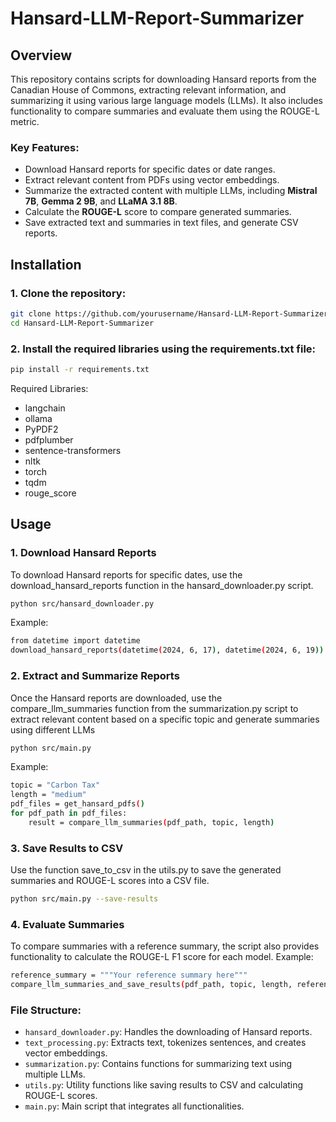 # Hansard-LLM-Report-Summarizer

## Overview

This repository contains scripts for downloading Hansard reports from the Canadian House of Commons, extracting relevant information, and summarizing it using various large language models (LLMs). It also includes functionality to compare summaries and evaluate them using the ROUGE-L metric.

### Key Features:
- Download Hansard reports for specific dates or date ranges.
- Extract relevant content from PDFs using vector embeddings.
- Summarize the extracted content with multiple LLMs, including **Mistral 7B**, **Gemma 2 9B**, and **LLaMA 3.1 8B**.
- Calculate the **ROUGE-L** score to compare generated summaries.
- Save extracted text and summaries in text files, and generate CSV reports.


## Installation

### 1. Clone the repository:

```bash
git clone https://github.com/yourusername/Hansard-LLM-Report-Summarizer.git
cd Hansard-LLM-Report-Summarizer   
```
### 2. Install the required libraries using the requirements.txt file:
```bash
pip install -r requirements.txt
```
Required Libraries:

- langchain
- ollama
- PyPDF2
- pdfplumber
- sentence-transformers
- nltk
- torch
- tqdm
- rouge_score
    
## Usage
### 1. Download Hansard Reports

To download Hansard reports for specific dates, use the download_hansard_reports function in the hansard_downloader.py script.
```bash
python src/hansard_downloader.py
```
Example:
```bash
from datetime import datetime
download_hansard_reports(datetime(2024, 6, 17), datetime(2024, 6, 19))
```

### 2. Extract and Summarize Reports

Once the Hansard reports are downloaded, use the compare_llm_summaries function from the summarization.py script to extract relevant content based on a specific topic and generate summaries using different LLMs
```bash
python src/main.py
```
Example:
```bash
topic = "Carbon Tax"
length = "medium"
pdf_files = get_hansard_pdfs()
for pdf_path in pdf_files:
    result = compare_llm_summaries(pdf_path, topic, length)
```

### 3. Save Results to CSV

Use the function save_to_csv in the utils.py to save the generated summaries and ROUGE-L scores into a CSV file.
```bash
python src/main.py --save-results
```

### 4. Evaluate Summaries

To compare summaries with a reference summary, the script also provides functionality to calculate the ROUGE-L F1 score for each model.
Example:
```bash
reference_summary = """Your reference summary here"""
compare_llm_summaries_and_save_results(pdf_path, topic, length, reference_summary)
```
### File Structure:

- `hansard_downloader.py`: Handles the downloading of Hansard reports.
- `text_processing.py`: Extracts text, tokenizes sentences, and creates vector embeddings.
- `summarization.py`: Contains functions for summarizing text using multiple LLMs.
- `utils.py`: Utility functions like saving results to CSV and calculating ROUGE-L scores.
- `main.py`: Main script that integrates all functionalities.
